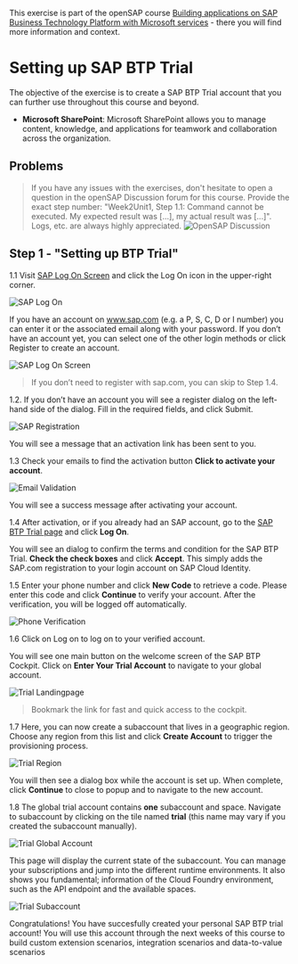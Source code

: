 This exercise is part of the openSAP course [Building applications on SAP Business Technology Platform with Microsoft services](https://open.sap.com/courses/btpma1) - there you will find more information and context. 

# Setting up SAP BTP Trial

The objective of the exercise is to create a SAP BTP Trial account that you can further use throughout this course and beyond. 

* **Microsoft SharePoint**: Microsoft SharePoint allows you to manage content, knowledge, and applications for teamwork and collaboration across the organization.

## Problems
> If you have any issues with the exercises, don't hesitate to open a question in the openSAP Discussion forum for this course. Provide the exact step number: "Week2Unit1, Step 1.1: Command cannot be executed. My expected result was [...], my actual result was [...]". Logs, etc. are always highly appreciated. 
 ![OpenSAP Discussion](./images/opensap-forum.png)

## Step 1 - "Setting up BTP Trial"

1.1 Visit [SAP Log On Screen](https://www.sap.com) and click the Log On icon in the upper-right corner.

![SAP Log On](./images/trial_saplogon.png)

If you have an account on www.sap.com (e.g. a P, S, C, D or I number) you can enter it or the associated email along with your password. If you don’t have an account yet, you can select one of the other login methods or click Register to create an account.

![SAP Log On Screen](./images/trial_logonscreen.png)

> If you don’t need to register with sap.com, you can skip to Step 1.4. 

1.2. If you don’t have an account you will see a register dialog on the left-hand side of the dialog. Fill in the required fields, and click Submit.

![SAP Registration](./images/trial_registration.png)

You will see a message that an activation link has been sent to you.

1.3 Check your emails to find the activation button **Click to activate your account**.

![Email Validation](./images/trial_emailvalidation.png)

You will see a success message after activating your account.

1.4 After activation, or if you already had an SAP account, go to the [SAP BTP Trial page](https://https://account.hanatrial.ondemand.com/) and click **Log On**.

You will see an dialog to confirm the terms and condition for the SAP BTP Trial. **Check the check boxes** and click **Accept**. This simply adds the SAP.com registration to your login account on SAP Cloud Identity.

1.5 Enter your phone number and click **New Code** to retrieve a code. Please enter this code and click **Continue** to verify your account. After the verification, you will be logged off automatically.

![Phone Verification](./images/trial_phoneverification.png)

1.6 Click on Log on to log on to your verified account.

You will see one main button on the welcome screen of the SAP BTP Cockpit. Click on **Enter Your Trial Account** to navigate to your global account.

![Trial Landingpage](./images/trial_landingpage.png)

> Bookmark the link for fast and quick access to the cockpit.

1.7 Here, you can now create a subaccount that lives in a geographic region. Choose any region from this list and click **Create Account** to trigger the provisioning process.

![Trial Region](./images/trial_chooseregion.png)

You will then see a dialog box while the account is set up. When complete, click **Continue** to close to popup and to navigate to the new account.

1.8 The global trial account contains **one** subaccount and space. Navigate to subaccount by clicking on the tile named **trial** (this name may vary if you created the subaccount manually).

![Trial Global Account](./images/trial_globalaccount.png)

This page will display the current state of the subaccount. You can manage your subscriptions and jump into the different runtime environments. It also shows you fundamental; information of the Cloud Foundry environment, such as the API endpoint and the available spaces.

![Trial Subaccount](./images/trial_globalaccount.png)

Congratulations! You have succesfully created your personal SAP BTP trial account! You will use this account through the next weeks of this course to build custom extension scenarios, integration scenarios and data-to-value scenarios